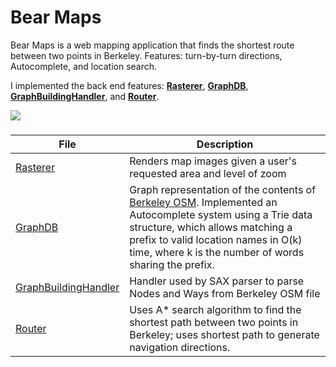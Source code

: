 # Bear Maps

Bear Maps is a web mapping application that finds the shortest route between two points in Berkeley. Features: turn-by-turn directions, Autocomplete, and location search.

I implemented the back end features: [**Rasterer**](https://github.com/LanceSanity/Bear-Maps/blob/master/src/main/java/Rasterer.java), [**GraphDB**](https://github.com/LanceSanity/Bear-Maps/blob/master/src/main/java/GraphDB.java), [**GraphBuildingHandler**](https://github.com/LanceSanity/Bear-Maps/blob/master/src/main/java/GraphBuildingHandler.java), and [**Router**](https://github.com/LanceSanity/Bear-Maps/blob/master/src/main/java/Router.java).

<img src="demo.gif">

###
| File | Description |
| --- | --- |
| [Rasterer](https://github.com/LanceSanity/Berkeley-CS61B-Audit/blob/master/proj3/src/main/java/Rasterer.java) | Renders map images given a user's requested area and level of zoom |
| [GraphDB](https://github.com/LanceSanity/Berkeley-CS61B-Audit/blob/master/proj3/src/main/java/GraphDB.java) | Graph representation of the contents of [Berkeley OSM](https://github.com/Berkeley-CS61B/library-sp18/tree/proj3/data). Implemented an Autocomplete system using a Trie data structure, which allows matching a prefix to valid location names in O(k) time, where k is the number of words sharing the prefix.|
| [GraphBuildingHandler](https://github.com/LanceSanity/Berkeley-CS61B-Audit/blob/master/proj3/src/main/java/GraphBuildingHandler.java) | Handler used by SAX parser to parse Nodes and Ways from Berkeley OSM file |
| [Router](https://github.com/LanceSanity/Berkeley-CS61B-Audit/blob/master/proj3/src/main/java/Router.java) | Uses A* search algorithm to find the shortest path between two points in Berkeley; uses shortest path to generate navigation directions. |
